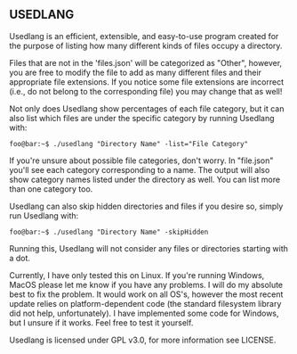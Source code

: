 USEDLANG
---------------

Usedlang is an efficient, extensible, and easy-to-use program created for the purpose of listing how many different kinds of files occupy a directory. 

Files that are not in the 'files.json' will be categorized as "Other", however, you are free to modify the file to add as many different files and their appropriate file extensions. If you notice some file extensions are incorrect (i.e., do not belong to the corresponding file) you may change that as well!

Not only does Usedlang show percentages of each file category, but it can also list which files are under the specific category by running Usedlang with:
```shell
foo@bar:~$ ./usedlang "Directory Name" -list="File Category"
```
If you're unsure about possible file categories, don't worry. In "file.json" you'll see each category corresponding to a name. The output will also show category names listed under the directory as well. You can list more than one category too.

Usedlang can also skip hidden directories and files if you desire so, simply run Usedlang with:
```shell
foo@bar:~$ ./usedlang "Directory Name" -skipHidden
```

Running this, Usedlang will not consider any files or directories starting with a dot.

Currently, I have only tested this on Linux. If you're running Windows, MacOS please let me know if you have any problems. I will do my absolute
best to fix the problem. It would work on all OS's, however the most recent update relies on platform-dependent code (the standard filesystem library
did not help, unfortunately). I have implemented some code for Windows, but I unsure if it works. Feel free to test it yourself.

Usedlang is licensed under GPL v3.0, for more information see LICENSE.
